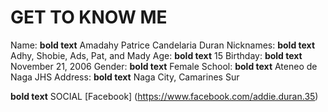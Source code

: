 # GET TO KNOW ME

Name: **bold text** Amadahy Patrice Candelaria Duran
Nicknames: **bold text** Adhy, Shobie, Ads, Pat, and Mady
Age: **bold text** 15
Birthday: **bold text** November 21, 2006
Gender: **bold text** Female
School: **bold text** Ateneo de Naga JHS
Address: **bold text** Naga City, Camarines Sur


**bold text** SOCIAL
[Facebook]
(https://www.facebook.com/addie.duran.35)

